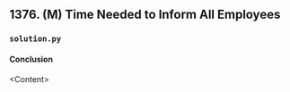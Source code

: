 ## 1376. (M) Time Needed to Inform All Employees

### `solution.py`
  

#### Conclusion
\<Content\>  
  

